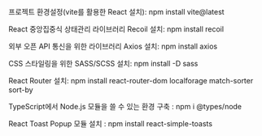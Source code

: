 프로젝트 환경설정(vite를 활용한 React 설치): npm install vite@latest

React 중앙집중식 상태관리 라이브러리 Recoil 설치: npm install recoil

외부 오픈 API 통신을 위한 라이브러리 Axios 설치: npm install axios

CSS 스타일링을 위한 SASS/SCSS 설치: npm install -D sass

React Router 설치: npm install react-router-dom localforage match-sorter sort-by

TypeScript에서 Node.js 모듈을 쓸 수 있는 환경 구축 : npm i @types/node

React Toast Popup 모듈 설치 : npm install react-simple-toasts